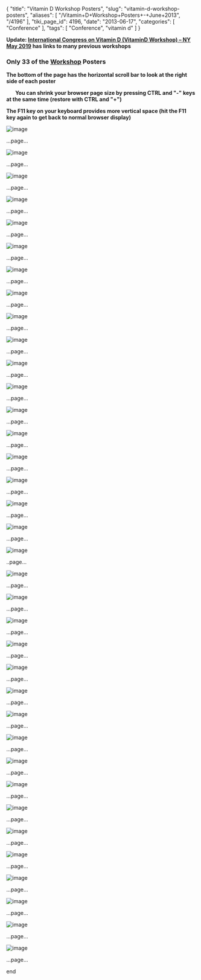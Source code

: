 {
    "title": "Vitamin D Workshop Posters",
    "slug": "vitamin-d-workshop-posters",
    "aliases": [
        "/Vitamin+D+Workshop+Posters+-+June+2013",
        "/4196"
    ],
    "tiki_page_id": 4196,
    "date": "2013-06-17",
    "categories": [
        "Conference"
    ],
    "tags": [
        "Conference",
        "vitamin d"
    ]
}


**Update: [International Congress on Vitamin D (VitaminD Workshop) – NY May 2019](/tags/international-congress-on-vitamin-d-vitamind-workshop-ny-may-2019.html) has links to many previous workshops** 

### Only 33 of the [Workshop](/tags/workshop.html) Posters

 **The bottom of the page has the horizontal scroll bar to look at the right side of each poster** 

&nbsp; &nbsp; &nbsp; **You can shrink your browser page size by pressing CTRL and "-" keys at the same time (restore with CTRL and "+")** 

 **The F11 key on your keyboard provides more vertical space (hit the F11 key again to get back to normal browser display)** 

<img src="https://d378j1rmrlek7x.cloudfront.net/attachments/jpeg/left-column.jpg" alt="image">

...page...

<img src="/attachments/d3.mock.jpg" alt="image">

...page...

<img src="/attachments/d3.mock.jpg" alt="image">

...page...

<img src="/attachments/d3.mock.jpg" alt="image">

...page...

<img src="/attachments/d3.mock.jpg" alt="image">

...page...

<img src="/attachments/d3.mock.jpg" alt="image">

...page...

<img src="/attachments/d3.mock.jpg" alt="image">

...page...

<img src="/attachments/d3.mock.jpg" alt="image">

...page...

<img src="/attachments/d3.mock.jpg" alt="image">

...page...

<img src="/attachments/d3.mock.jpg" alt="image">

...page...

<img src="/attachments/d3.mock.jpg" alt="image">

...page...

<img src="/attachments/d3.mock.jpg" alt="image">

...page...

<img src="/attachments/d3.mock.jpg" alt="image">

...page...

<img src="/attachments/d3.mock.jpg" alt="image">

...page...

<img src="/attachments/d3.mock.jpg" alt="image">

...page...

<img src="/attachments/d3.mock.jpg" alt="image">

...page...

<img src="/attachments/d3.mock.jpg" alt="image">

...page...

<img src="/attachments/d3.mock.jpg" alt="image">

...page...

<img src="/attachments/d3.mock.jpg" alt="image">

..page...

<img src="/attachments/d3.mock.jpg" alt="image">

...page...

<img src="/attachments/d3.mock.jpg" alt="image">

...page...

<img src="/attachments/d3.mock.jpg" alt="image">

...page...

<img src="/attachments/d3.mock.jpg" alt="image">

...page...

<img src="/attachments/d3.mock.jpg" alt="image">

...page...

<img src="/attachments/d3.mock.jpg" alt="image">

...page...

<img src="/attachments/d3.mock.jpg" alt="image">

...page...

<img src="/attachments/d3.mock.jpg" alt="image">

...page...

<img src="/attachments/d3.mock.jpg" alt="image">

...page...

<img src="/attachments/d3.mock.jpg" alt="image">

...page...

<img src="/attachments/d3.mock.jpg" alt="image">

...page...

<img src="/attachments/d3.mock.jpg" alt="image">

...page...

<img src="/attachments/d3.mock.jpg" alt="image">

...page...

<img src="/attachments/d3.mock.jpg" alt="image">

...page...

<img src="/attachments/d3.mock.jpg" alt="image">

...page...

<img src="/attachments/d3.mock.jpg" alt="image">

...page...

<img src="/attachments/d3.mock.jpg" alt="image">

...page...

end